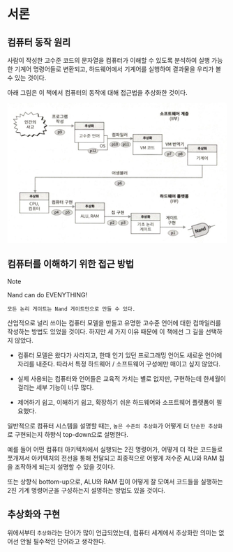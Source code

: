 # 서론

## 컴퓨터 동작 원리

사람이 작성한 고수준 코드의 문자열을 컴퓨터가 이해할 수 있도록 분석하여 실행 가능한 기계어 명령어들로 변환되고, 하드웨어에서 기계어를 실행하여 결과물을 우리가 볼 수 있는 것이다.

아래 그림은 이 책에서 컴퓨터의 동작에 대해 접근법을 추상화한 것이다.

![그림 1-1](./images/image0-1.png)

## 컴퓨터를 이해하기 위한 접근 방법

> [!NOTE]
> Nand can do EVENYTHING!

`모든 논리 게이트는 Nand 게이트만으로 만들 수 있다.`

산업적으로 널리 쓰이는 컴퓨터 모델을 만들고 유명한 고수준 언어에 대한 컴파일러를 작성하는 방법도 있었을 것이다. 하지만 세 가지 이유 때문에 이 책에선 그 길을 선택하지 않았다.

- 컴퓨터 모델은 왔다가 사라지고, 한때 인기 있던 프로그래밍 언어도 새로운 언어에 자리를 내준다. 따라서 특정 하드웨어 / 소프트웨어 구성에만 매이고 싶지 않았다.

- 실제 사용되는 컴퓨터와 언어들은 교육적 가치는 별로 없지만, 구현하는데 한세월이 걸리는 세부 기능이 너무 많다.

- 제어하기 쉽고, 이해하기 쉽고, 확장하기 쉬운 하드웨어와 소프트웨어 플랫폼이 필요했다.

일반적으로 컴퓨터 시스템을 설명할 때는, `높은 수준의 추상화`가 어떻게 더 `단순한 추상화`로 구현되는지 하향식 top-down으로 설명한다.

예를 들어 어떤 컴퓨터 아키텍처에서 실행되는 2진 명령어가, 어떻게 더 작은 코드들로 쪼개져서 아키텍처의 전선을 통해 전달되고 최종적으로 어떻게 저수준 ALU와 RAM 칩을 조작하게 되는지 설명할 수 있을 것이다.

또는 상향식 bottom-up으로, ALU와 RAM 칩이 어떻게 잘 모여서 코드들을 실행하는 2진 기계 명령어군을 구성하는지 설명하는 방법도 있을 것이다.

## 추상화와 구현

위에서부터 `추상화`라는 단어가 많이 언급되었는데, 컴퓨터 세계에서 추상화란 의미는 없어선 안될 필수적인 단어라고 생각한다.
